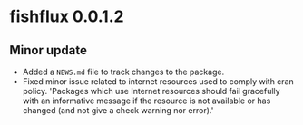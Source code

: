 # fishflux 0.0.1.2

## Minor update 
* Added a `NEWS.md` file to track changes to the package.
* Fixed minor issue related to internet resources used to comply with cran policy.
'Packages which use Internet resources should fail gracefully with an
informative message if the resource is not available or has changed (and
not give a check warning nor error).'
